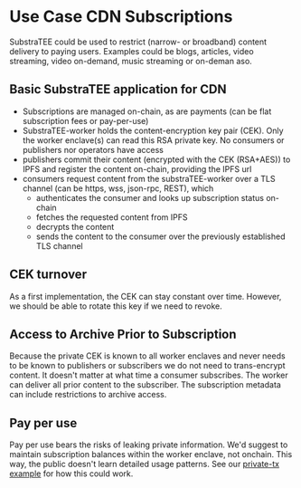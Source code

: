 # Use Case CDN Subscriptions

SubstraTEE could be used to restrict (narrow- or broadband) content delivery to paying users. Examples could be blogs, articles, video streaming, video on-demand, music streaming or on-deman aso.

## Basic SubstraTEE application for CDN

* Subscriptions are managed on-chain, as are payments (can be flat subscription fees or pay-per-use)
* SubstraTEE-worker holds the content-encryption key pair (CEK). Only the worker enclave(s) can read this RSA private key.
No consumers or publishers nor operators have access
* publishers commit their content (encrypted with the CEK (RSA+AES)) to IPFS and register the content on-chain, providing the IPFS url
* consumers request content from the substraTEE-worker over a TLS channel (can be https, wss, json-rpc, REST), which
  * authenticates the consumer and looks up subscription status on-chain
  * fetches the requested content from IPFS
  * decrypts the content
  * sends the content to the consumer over the previously established TLS channel
  
## CEK turnover

As a first implementation, the CEK can stay constant over time. However, we should be able to rotate this key if we need to revoke.

## Access to Archive Prior to Subscription

Because the private CEK is known to all worker enclaves and never needs to be known to publishers or subscribers we do not need to trans-encrypt content.
It doesn't matter at what time a consumer subscribes. The worker can deliver all prior content to the subscriber.
The subscription metadata can include restrictions to archive access.

## Pay per use

Pay per use bears the risks of leaking private information. We'd suggest to maintain subscription balances within the worker enclave, not onchain. This way, the public doesn't learn detailed usage patterns. See our [private-tx example](./M5_DEMO.md) for how this could work.
